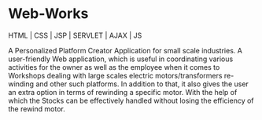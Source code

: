 # Web-Works
HTML | CSS | JSP | SERVLET | AJAX | JS

A Personalized Platform Creator Application for small scale industries. A user-friendly Web application, which is useful in coordinating various activities for the owner as well as the employee when it comes to Workshops dealing with large scales electric motors/transformers re-winding and other such platforms. In addition to that, it also gives the user an extra option in terms of rewinding a specific motor. With the help of which the Stocks can be effectively handled without losing the efficiency of the rewind motor.
